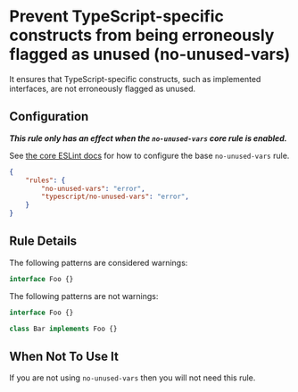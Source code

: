 # Prevent TypeScript-specific constructs from being erroneously flagged as unused (no-unused-vars)

It ensures that TypeScript-specific constructs, such as implemented interfaces, are not erroneously flagged as unused.

## Configuration

***This rule only has an effect when the `no-unused-vars` core rule is enabled.***

See [the core ESLint docs](https://eslint.org/docs/rules/no-unused-vars) for how to configure the base `no-unused-vars` rule.

```JSON
{
    "rules": {
        "no-unused-vars": "error",
        "typescript/no-unused-vars": "error",
    }
}
```
## Rule Details

The following patterns are considered warnings:

```ts
interface Foo {}
```

The following patterns are not warnings:

```js
interface Foo {}

class Bar implements Foo {}
```

## When Not To Use It

If you are not using `no-unused-vars` then you will not need this rule.
